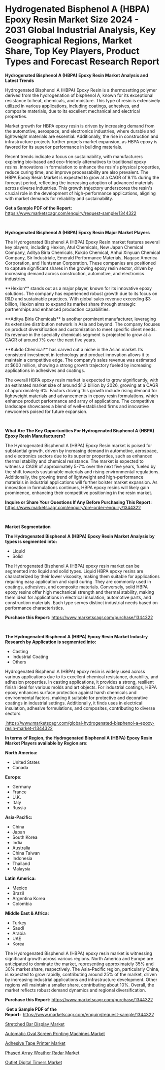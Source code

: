 <p><h1>Hydrogenated Bisphenol A (HBPA) Epoxy Resin Market Size 2024 - 2031 Global Industrial Analysis, Key Geographical Regions, Market Share, Top Key Players, Product Types and Forecast Research Report</h1></p><p><strong>Hydrogenated Bisphenol A (HBPA) Epoxy Resin Market Analysis and Latest Trends</strong></p>
<p><p>Hydrogenated Bisphenol A (HBPA) Epoxy Resin is a thermosetting polymer derived from the hydrogenation of bisphenol A, known for its exceptional resistance to heat, chemicals, and moisture. This type of resin is extensively utilized in various applications, including coatings, adhesives, and composite materials, due to its excellent mechanical and electrical properties. </p><p>Market growth for HBPA epoxy resin is driven by increasing demand from the automotive, aerospace, and electronics industries, where durable and lightweight materials are essential. Additionally, the rise in construction and infrastructure projects further propels market expansion, as HBPA epoxy is favored for its superior performance in building materials. </p><p>Recent trends indicate a focus on sustainability, with manufacturers exploring bio-based and eco-friendly alternatives to traditional epoxy resins. Innovations in formulation to enhance the resin's physical properties, reduce curing time, and improve processability are also prevalent. The HBPA Epoxy Resin Market is expected to grow at a CAGR of 9.1% during the forecast period, reflecting the increasing adoption of advanced materials across diverse industries. This growth trajectory underscores the resin's crucial role in the development of high-performance applications, aligning with market demands for reliability and sustainability.</p></p>
<p><strong>Get a Sample PDF of the Report:&nbsp;</strong> <a href="https://www.marketscagr.com/enquiry/request-sample/1344322?utm_campaign=1326&utm_medium=2&utm_source=Github&utm_content=ia&utm_term=30092024&utm_id=hydrogenated-bisphenol-a-hbpa-epoxy-resin">https://www.marketscagr.com/enquiry/request-sample/1344322</a></p>
<p>&nbsp;</p>
<p><strong>Hydrogenated Bisphenol A (HBPA) Epoxy Resin Major Market Players</strong></p>
<p><p>The Hydrogenated Bisphenol A (HBPA) Epoxy Resin market features several key players, including Hexion, Atul Chemicals, New Japan Chemical Company, Aditya Birla Chemicals, Kukdo Chemical, Anhui Xinyuan Chemical Company, Sir Industriale, Emerald Performance Materials, Nagase America Corporation, and Huntsman Corporation. These companies are positioned to capture significant shares in the growing epoxy resin sector, driven by increasing demand across construction, automotive, and electronics industries.</p><p>**Hexion** stands out as a major player, known for its innovative epoxy solutions. The company has experienced robust growth due to its focus on R&D and sustainable practices. With global sales revenue exceeding $3 billion, Hexion aims to expand its market share through strategic partnerships and enhanced production capabilities.</p><p>**Aditya Birla Chemicals** is another prominent manufacturer, leveraging its extensive distribution network in Asia and beyond. The company focuses on product diversification and customization to meet specific client needs. Its revenue in the specialty chemicals segment is projected to grow at a CAGR of around 7% over the next five years.</p><p>**Kukdo Chemical** has carved out a niche in the Asian market. Its consistent investment in technology and product innovation allows it to maintain a competitive edge. The company’s sales revenue was estimated at $600 million, showing a strong growth trajectory fueled by increasing applications in adhesives and coatings.</p><p>The overall HBPA epoxy resin market is expected to grow significantly, with an estimated market size of around $1.2 billion by 2026, growing at a CAGR of approximately 6%. Factors driving this growth include rising demand for lightweight materials and advancements in epoxy resin formulations, which enhance product performance and array of applications. The competitive landscape showcases a blend of well-established firms and innovative newcomers poised for future expansion.</p></p>
<p>&nbsp;</p>
<p><strong>What Are The Key Opportunities For Hydrogenated Bisphenol A (HBPA) Epoxy Resin Manufacturers?</strong></p>
<p><p>The Hydrogenated Bisphenol A (HBPA) Epoxy Resin market is poised for substantial growth, driven by increasing demand in automotive, aerospace, and electronics sectors due to its superior properties, such as enhanced thermal stability and chemical resistance. The market is expected to witness a CAGR of approximately 5-7% over the next five years, fueled by the shift towards sustainable materials and rising environmental regulations. Additionally, the growing trend of lightweight and high-performance materials in industrial applications will further bolster market expansion. As innovation in formulations continues, HBPA epoxy resins will likely gain prominence, enhancing their competitive positioning in the resin market.</p></p>
<p><strong>Inquire or Share Your Questions If Any Before Purchasing This Report:</strong> <a href="https://www.marketscagr.com/enquiry/pre-order-enquiry/1344322?utm_campaign=1326&utm_medium=2&utm_source=Github&utm_content=ia&utm_term=30092024&utm_id=hydrogenated-bisphenol-a-hbpa-epoxy-resin">https://www.marketscagr.com/enquiry/pre-order-enquiry/1344322</a></p>
<p>&nbsp;</p>
<p><strong>Market Segmentation</strong></p>
<p><strong>The Hydrogenated Bisphenol A (HBPA) Epoxy Resin Market Analysis by types is segmented into:</strong></p>
<p><ul><li>Liquid</li><li>Solid</li></ul></p>
<p><p>The Hydrogenated Bisphenol A (HBPA) epoxy resin market can be segmented into liquid and solid types. Liquid HBPA epoxy resins are characterized by their lower viscosity, making them suitable for applications requiring easy application and rapid curing. They are commonly used in coatings, adhesives, and composite materials. Conversely, solid HBPA epoxy resins offer high mechanical strength and thermal stability, making them ideal for applications in electrical insulation, automotive parts, and construction materials. Each type serves distinct industrial needs based on performance characteristics.</p></p>
<p><strong>Purchase this Report:&nbsp;</strong><a href="https://www.marketscagr.com/purchase/1344322?utm_campaign=1326&utm_medium=2&utm_source=Github&utm_content=ia&utm_term=30092024&utm_id=hydrogenated-bisphenol-a-hbpa-epoxy-resin">https://www.marketscagr.com/purchase/1344322</a></p>
<p>&nbsp;</p>
<p><strong>The Hydrogenated Bisphenol A (HBPA) Epoxy Resin Market Industry Research by Application is segmented into:</strong></p>
<p><ul><li>Casting</li><li>Industrial Coating</li><li>Others</li></ul></p>
<p><p>Hydrogenated Bisphenol A (HBPA) epoxy resin is widely used across various applications due to its excellent chemical resistance, durability, and adhesion properties. In casting applications, it provides a strong, resilient finish ideal for various molds and art objects. For industrial coatings, HBPA epoxy enhances surface protection against harsh chemicals and environmental factors, making it suitable for protective and decorative coatings in industrial settings. Additionally, it finds uses in electrical insulation, adhesive formulations, and composites, contributing to diverse sectors.</p></p>
<p><a href="https://www.marketscagr.com/global-hydrogenated-bisphenol-a-epoxy-resin-market-r1344322?utm_campaign=1326&utm_medium=2&utm_source=Github&utm_content=ia&utm_term=30092024&utm_id=hydrogenated-bisphenol-a-hbpa-epoxy-resin">&nbsp;https://www.marketscagr.com/global-hydrogenated-bisphenol-a-epoxy-resin-market-r1344322</a></p>
<p><strong>In terms of Region, the Hydrogenated Bisphenol A (HBPA) Epoxy Resin Market Players available by Region are:</strong></p>
<p>
    <p> <strong> North America: </strong>
        <ul>
            <li>United States</li>
            <li>Canada</li>
        </ul>
        </p> 
    <p> <strong> Europe: </strong>
        <ul>
            <li>Germany</li>
            <li>France</li>
            <li>U.K.</li>
            <li>Italy</li>
            <li>Russia</li>
        </ul>
        </p> 
    <p> <strong> Asia-Pacific: </strong>
        <ul>
            <li>China</li>
            <li>Japan</li>
            <li>South Korea</li>
            <li>India</li>
            <li>Australia</li>
            <li>China Taiwan</li>
            <li>Indonesia</li>
            <li>Thailand</li>
            <li>Malaysia</li>
        </ul>
        </p> 
    <p> <strong> Latin America: </strong>
        <ul>
            <li>Mexico</li>
            <li>Brazil</li>
            <li>Argentina Korea</li>
            <li>Colombia</li>
        </ul>
        </p> 
    <p> <strong> Middle East & Africa: </strong>
        <ul>
            <li>Turkey</li>
            <li>Saudi</li>
            <li>Arabia</li>
            <li>UAE</li>
            <li>Korea</li>
        </ul>
    </p>
    </p>
<p><p>The Hydrogenated Bisphenol A (HBPA) epoxy resin market is witnessing significant growth across various regions. North America and Europe are anticipated to dominate the market, representing approximately 35% and 30% market share, respectively. The Asia-Pacific region, particularly China, is expected to grow rapidly, contributing around 25% of the market, driven by increasing industrial applications and infrastructure development. Other regions will maintain a smaller share, contributing about 10%. Overall, the market reflects robust demand dynamics and regional diversification.</p></p>
<p><strong>Purchase this Report: </strong><a href="https://www.marketscagr.com/purchase/1344322?utm_campaign=1326&utm_medium=2&utm_source=Github&utm_content=ia&utm_term=30092024&utm_id=hydrogenated-bisphenol-a-hbpa-epoxy-resin">https://www.marketscagr.com/purchase/1344322</a></p>
<p>&nbsp;<strong>Get a Sample PDF of the Report:&nbsp;&nbsp;</strong><a href="https://www.marketscagr.com/enquiry/request-sample/1344322?utm_campaign=1326&utm_medium=2&utm_source=Github&utm_content=ia&utm_term=30092024&utm_id=hydrogenated-bisphenol-a-hbpa-epoxy-resin">https://www.marketscagr.com/enquiry/request-sample/1344322</a></p>
<p><strong></strong></p>
<p><p><a href="https://issuu.com/reportprime-2/docs/stretched-bar-display-market-size-2_1fde9eba8d7083?utm_campaign=1326&utm_medium=2&utm_source=Github&utm_content=ia&utm_term=30092024&utm_id=hydrogenated-bisphenol-a-hbpa-epoxy-resin">Stretched Bar Display Market</a></p><p><a href="https://issuu.com/reportprime-2/docs/automatic-oval-screen-printing-mach_6e6f7e3c9232f5?utm_campaign=1326&utm_medium=2&utm_source=Github&utm_content=ia&utm_term=30092024&utm_id=hydrogenated-bisphenol-a-hbpa-epoxy-resin">Automatic Oval Screen Printing Machines Market</a></p><p><a href="https://www.linkedin.com/pulse/adhesive-tape-printer-market-global-insights-regional-analysis-mcaye?utm_campaign=1326&utm_medium=2&utm_source=Github&utm_content=ia&utm_term=30092024&utm_id=hydrogenated-bisphenol-a-hbpa-epoxy-resin">Adhesive Tape Printer Market</a></p><p><a href="https://www.linkedin.com/pulse/driving-factors-behind-phased-array-weather-radar-market-ticce?utm_campaign=1326&utm_medium=2&utm_source=Github&utm_content=ia&utm_term=30092024&utm_id=hydrogenated-bisphenol-a-hbpa-epoxy-resin">Phased Array Weather Radar Market</a></p><p><a href="https://www.linkedin.com/pulse/outlet-digital-timers-market-size-share-analysis-growth-yilre?utm_campaign=1326&utm_medium=2&utm_source=Github&utm_content=ia&utm_term=30092024&utm_id=hydrogenated-bisphenol-a-hbpa-epoxy-resin">Outlet Digital Timers Market</a></p></p>